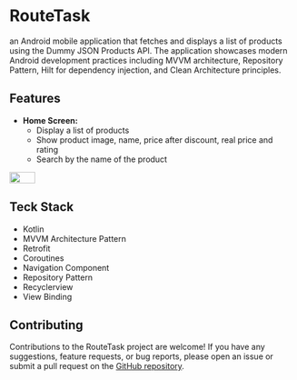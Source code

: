 # RouteTask

an Android mobile application that fetches and displays a list of products using the Dummy JSON Products API. The application showcases modern Android development practices including MVVM architecture, Repository Pattern, Hilt for dependency injection, and Clean Architecture principles.

## Features

- **Home Screen:**
  - Display a list of products
  - Show product image, name, price after discount, real price and rating
  - Search by the name of the product
<div style="display:flex; justify-content:space-between;">
    <img src="https://imgur.com/a/8SWGGhq" width="30%">
</div>

 
## Teck Stack
- Kotlin
- MVVM Architecture Pattern
- Retrofit
- Coroutines
- Navigation Component
- Repository Pattern
- Recyclerview
- View Binding
  

## Contributing

Contributions to the RouteTask project are welcome! If you have any suggestions, feature requests, or bug reports, please open an issue or submit a pull request on the [GitHub repository](https://github.com/mohamedallam01/RouteTask).

